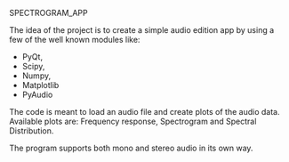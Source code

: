 SPECTROGRAM_APP

The idea of the project is to create a simple audio edition app
by using a few of the well known modules like:
- PyQt,
- Scipy,
- Numpy,
- Matplotlib
- PyAudio

The code is meant to load an audio file and create plots of the audio data. Available plots are: Frequency response, Spectrogram and Spectral Distribution.

The program supports both mono and stereo audio in its own way. 
